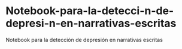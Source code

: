 # Notebook-para-la-detecci-n-de-depresi-n-en-narrativas-escritas
Notebook para la detección de depresión en narrativas escritas
